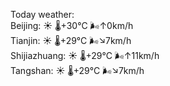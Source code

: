 Today weather:  
Beijing: ☀️ 🌡️+30°C 🌬️↑0km/h  
Tianjin: ☀️ 🌡️+29°C 🌬️↘7km/h  
Shijiazhuang: ☀️ 🌡️+29°C 🌬️↑11km/h  
Tangshan: ☀️ 🌡️+29°C 🌬️↘7km/h  

